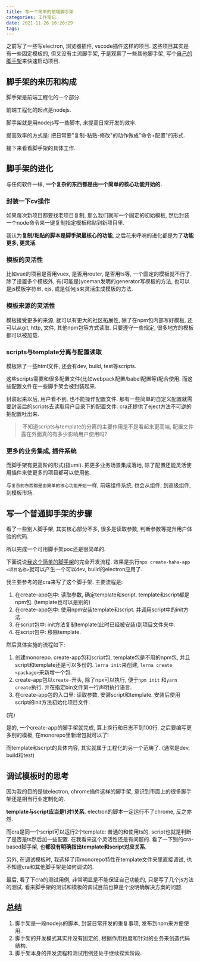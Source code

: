 ```yaml
---
title: 写一个简单的前端脚手架
categories: 工作笔记
date: 2021-11-26 16:26:29
tags:
---
```

之前写了一些写electron, 浏览器插件, vscode插件这样的项目. 这些项目其实是有一些固定模板的, 但又没有主流脚手架, 于是观察了一些其他脚手架, 写个[自己的脚手架](https://github.com/cwj0417/haha)来快速启动项目.

<!--more-->

## 脚手架的来历和构成

脚手架是前端工程化的一个部分.

前端工程化的起点是nodejs.

脚手架就是用nodejs写一些脚本, 来提高日常开发的效率.

提高效率的方式是: 把日常要"复制-粘贴-修改"的动作做成"命令+配置"的形式.

接下来看看脚手架的具体工作.

## 脚手架的进化

与任何软件一样, **一个复杂的东西都是由一个简单的核心功能开始的.**

### 封装一下cv操作

如果每次新项目都要找老项目复制, 那么我们就写一个固定的初始模板, 然后封装一个node命令来一键复制指定模板粘贴到新项目里.

我认为**复制/粘贴的脚本是脚手架最核心的功能**, 之后花来呼哨的进化都是为了**功能更多, 更灵活**.

### 模板的灵活性

比如vue的项目是否用vuex, 是否用router, 是否用ts等, 一个固定的模板就不行了. 除了设置多个模板外, 有(可能是)yoeman发明的generator写模板的方法, 也可以是js模板字符串, ejs, 或是任何js来灵活生成模板的方法.

### 模板来源的灵活性

模板接受更多的来源, 就可以有更大的社区拓展性, 除了在npm包内部写好模板, 还可以从git, http, 文件, 其他npm包等方式读取. 只要遵守一些规定, 很多地方的模板都可以被加载.

### scripts与template分离与配置读取

模板除了一些html文件, 还会有dev, build, test等scripts.

这些scripts需要和很多配置文件(比如webpack配置/babel配置等)配合使用. 而这些配置文件在一些脚手架会被封装起来.

封装起来以后, 用户看不到, 也不能操作配置文件. 那有一些简单的自定义配置就需要封装后的scripts去读取用户目录下的配置文件. cra还提供了eject方法不可逆的把配置吐出来.

> ​	不知道scripts与template的分离的主要作用是不是看起来更高端, 配置文件露在外面真的有多少影响用户使用吗?

### 更多的业务集成, 插件系统

而脚手架有更高阶的形式(指umi). 把更多业务场景集成落地, 除了配置还能灵活使用插件来使更多的项目都可以使用他.

与`复杂的东西都是由简单的核心功能开始`一样, 前端组件系统, 也会从组件, 到高级组件, 到模板市场.

## 写一个普通脚手架的步骤

看了一些别人脚手架, 其实核心部分不多, 很多是读取参数, 判断参数等提升用户体验的代码.

所以完成一个可用脚手架poc还是很简单的. 

下面说说[我这个简单的脚手架](https://github.com/cwj0417/haha)的完全开发流程. 效果是执行`npx create-haha-app <项目名称>`就可以产生一个可以dev, build的electron应用了.

我主要参考的是cra来写了这个脚手架. 主要流程是:

1. 在create-app包中: 读取参数, 确定template和script. template和script都是npm包. (template也可以是别的)
2. 在create-app包中: 使用npm安装template和script. 并调用script中的init方法.
3. 在script包中: init方法复制template(此时已经被安装)到项目文件夹中.
4. 在script包中: 移除template.

然后具体实施的流程如下:

1. 创建monorepo. create-app包和script包, template包是不用的npm包, 并且script和template还是可以多份的. `lerna init`来创建, `lerna create <package>`来新增一个包.
2. create-app包以`create-`开头, 除了npx可以执行, 便于`npm init` 和`yarn create`执行. 并在指定bin文件第一行声明执行语言.
3. 在create-app包的入口里: 读取参数, 安装script和template. 安装后使用script的init方法初始化项目文件.

(完)

是的, 一个create-app的脚手架就完成, 算上换行和日志不到100行. 之后要编写更多别的模板, 在monorepo里新增包就可以了!

而template和script的具体内容, 其实就属于工程化的另一个范畴了. (通常是dev, build和test)

## 调试模板时的思考

因为我的目的是做electron, chrome插件这样的脚手架, 意识到市面上的很多脚手架还是相当行业定制化的.

**template与script应当是1对1关系.** electron的脚本一定运行不了chrome, 反之亦然.

而cra是同一个script可以运行2个template: 普通的和使用ts的. script也就是判断了是否是ts然后加一些配置. 在我看来这个灵活性还是有问题的. 看了一下别的cra-based脚手架, 也**都没有明确指出template和script对应关系**.

另外, 在调试模板时, 我选择了用monorepo特性在template文件夹里直接调试, 也不知道cra和其他脚手架是如何调试的.

最后, 看了下cra的测试用例, 非常明显是不能保证自己功能的, 只是写了几个js方法的测试. 看来脚手架的测试和模板的调试目前也算是个没明确解决方案的问题.

## 总结

1. 脚手架是一段nodejs的脚本, 封装日常开发的重复事项, 发布到npm来方便使用.
2. 脚手架的开发模式其实并没有固定的, 根据作用粒度和针对的业务来创造代码结构.
3. 脚手架本身的开发流程和测试用例还处于继续探索阶段.

